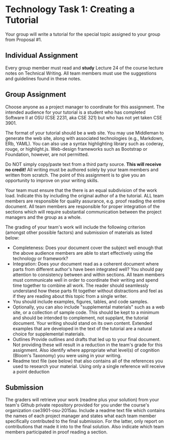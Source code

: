 # Technology Task 1: Creating a Tutorial

Your group will write a tutorial for the special topic assigned to your group from Proposal #1.

## Individual Assignment

Every group member must read and **study** Lecture 24 of the course lecture notes on Technical Writing. All team members must use the suggestions and guidelines found in these notes.

## Group Assignment

Choose anyone as a project manager to coordinate for this assignment. The intended audience for your tutorial is a student who has completed Software II at OSU (CSE 2231, aka CSE 321) but who has not yet taken CSE 3901.

The format of your tutorial should be a web site. You may use Middleman to generate the web site, along with associated technologies (e.g., Markdown, ERb, YAML). You can also use a syntax highlighting library such as coderay, rouge, or highlight.js. Web-design frameworks such as Bootstrap or Foundation, however, are not permitted.

Do NOT simply copy/paste text from a third party source. **This will receive no credit!** All writing must be authored solely by your team members and written from scratch. The point of this assignment is to give you an opportunity to improve on your writing skills.

Your team must ensure that the there is an equal subdivision of the work load. Indicate this by including the original author of a the tutorial. ALL team members are responsible for quality assurance, e.g. proof reading the entire document. All team members are responsible for proper integration of the sections which will require substantial communication between the project managers and the group as a whole.

The grading of your team's work will include the following criterion (amongst other possible factors) and submission of materials as listed below:

* Completeness: Does your document cover the subject well enough that the above audience members are able to start effectively using the technology or framework?
* Integration: Does your document read as a coherent document where parts from different author's have been integrated well? You should pay attention to consistency between and within sections. All team members must communicate well in order to coordinate their writing and spend time together to combine all work. The reader should seamlessly understand how these parts fit together without distractions and feel as if they are reading about this topic from a single writer.
* You should include examples, figures, tables, and code samples.
* Optionally, you can also include "supplemental materials" such as a web site, or a collection of sample code. This should be kept to a minimum and should be intended to complement, not supplant, the tutorial document. Your writing should stand on its own content. Extended examples that are developed in the text of the tutorial are a natural choice for supplemental materials.
* Outlines Provide outlines and drafts that led up to your final document. Not providing these will result in a reduction in the team's grade for this assignment. Also identify where appropriate what level(s) of cognition (Bloom's Taxonomy) you were using in your writing.
* Readme text file (see below) that also contains all of the references you used to research your material. Using only a single reference will receive a point deduction

## Submission
The graders will retrieve your work (readme plus your solution) from your team's Github private repository provided for you under the course's organization cse3901-osu-2015au. Include a readme text file which contains the names of each project manager and states what each team member specifically contributed to the final submission. For the latter, only report on contributions that made it into to the final solution. Also indicate which team members participated in proof reading a section.

